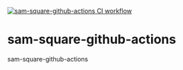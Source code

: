[![sam-square-github-actions CI workflow](https://github.com/kefeimo/sam-square-github-actions/actions/workflows/square_workflow.yml/badge.svg)](https://github.com/kefeimo/sam-square-github-actions/actions/workflows/square_workflow.yml)
# sam-square-github-actions
sam-square-github-actions
